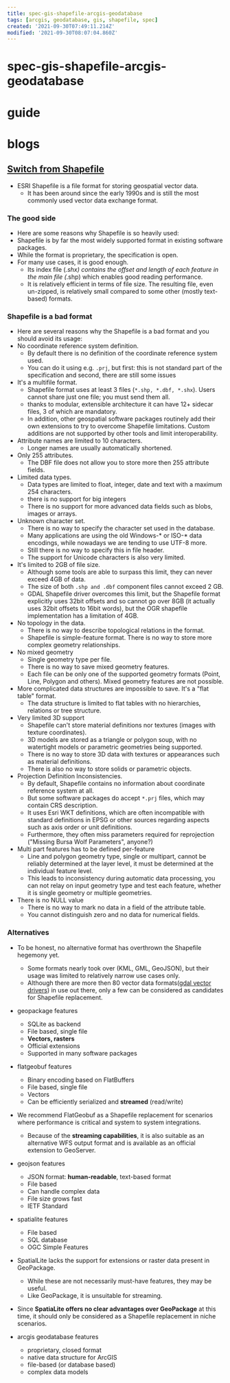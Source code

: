 ```yaml
---
title: spec-gis-shapefile-arcgis-geodatabase
tags: [arcgis, geodatabase, gis, shapefile, spec]
created: '2021-09-30T07:49:11.214Z'
modified: '2021-09-30T08:07:04.860Z'
---
```


# spec-gis-shapefile-arcgis-geodatabase

# guide

# blogs

## [Switch from Shapefile](http://switchfromshapefile.org/)

- ESRI Shapefile is a file format for storing geospatial vector data. 
  - It has been around since the early 1990s and is still the most commonly used vector data exchange format.

### The good side

- Here are some reasons why Shapefile is so heavily used:
- Shapefile is by far the most widely supported format in existing software packages.
- While the format is proprietary, the specification is open.
- For many use cases, it is good enough.
  - Its index file (*.shx) contains the offset and length of each feature in the main file (*.shp) which enables good reading performance.
  - It is relatively efficient in terms of file size. The resulting file, even un-zipped, is relatively small compared to some other (mostly text-based) formats.

### Shapefile is a bad format

- Here are several reasons why the Shapefile is a bad format and you should avoid its usage:
- No coordinate reference system definition.
  - By default there is no definition of the coordinate reference system used. 
  - You can do it using e.g. `.prj`, but first: this is not standard part of the specification and second, there are still some issues
- It's a multifile format.
  - Shapefile format uses at least 3 files (`*.shp, *.dbf, *.shx`). Users cannot share just one file; you must send them all.
  - thanks to modular, extensible architecture it can have 12+ sidecar files, 3 of which are mandatory.
  - In addition, other geospatial software packages routinely add their own extensions to try to overcome Shapefile limitations. Custom additions are not supported by other tools and limit interoperability.
- Attribute names are limited to 10 characters.
  - Longer names are usually automatically shortened. 
- Only 255 attributes. 
  - The DBF file does not allow you to store more then 255 attribute fields.
- Limited data types. 
  - Data types are limited to float, integer, date and text with a maximum 254 characters.
  - there is no support for big integers
  - There is no support for more advanced data fields such as blobs, images or arrays.
- Unknown character set. 
  - There is no way to specify the character set used in the database.
  - Many applications are using the old Windows-* or ISO-* data encodings, while nowadays we are tending to use UTF-8 more. 
  - Still there is no way to specify this in file header.
  - The support for Unicode characters is also very limited.
- It's limited to 2GB of file size. 
  - Although some tools are able to surpass this limit, they can never exceed 4GB of data.
  - The size of both `.shp and .dbf` component files cannot exceed 2 GB. 
  - GDAL Shapefile driver overcomes this limit, but the Shapefile format explicitly uses 32bit offsets and so cannot go over 8GB (it actually uses 32bit offsets to 16bit words), but the OGR shapefile implementation has a limitation of 4GB.
- No topology in the data. 
  - There is no way to describe topological relations in the format.
  - Shapefile is simple-feature format. There is no way to store more complex geometry relationships.
- No mixed geometry
  - Single geometry type per file. 
  - There is no way to save mixed geometry features.
  - Each file can be only one of the supported geometry formats (Point, Line, Polygon and others). Mixed geometry features are not possible.
- More complicated data structures are impossible to save. It's a "flat table" format.
  - The data structure is limited to flat tables with no hierarchies, relations or tree structure.
- Very limited 3D support
  - Shapefile can't store material definitions nor textures (images with texture coordinates). 
  - 3D models are stored as a triangle or polygon soup, with no watertight models or parametric geometries being supported.
  - There is no way to store 3D data with textures or appearances such as material definitions. 
  - There is also no way to store solids or parametric objects.
- Projection Definition Inconsistencies. 
  - By default, Shapefile contains no information about coordinate reference system at all. 
  - But some software packages do accept `*.prj` files, which may contain CRS description.
  - It uses Esri WKT definitions, which are often incompatible with standard definitions in EPSG or other sources regarding aspects such as axis order or unit definitions. 
  - Furthermore, they often miss parameters required for reprojection ("Missing Bursa Wolf Parameters", anyone?)
- Multi part features has to be defined per-feature
  - Line and polygon geometry type, single or multipart, cannot be reliably determined at the layer level, it must be determined at the individual feature level.
  - This leads to inconsistency during automatic data processing, you can not relay on input geometry type and test each feature, whether it is single geometry or multiple geometries.
- There is no NULL value
  - There is no way to mark no data in a field of the attribute table. 
  - You cannot distinguish zero and no data for numerical fields.

### Alternatives

- To be honest, no alternative format has overthrown the Shapefile hegemony yet. 
  - Some formats nearly took over (KML, GML, GeoJSON), but their usage was limited to relatively narrow use cases only.
  - Although there are more then 80 vector data formats([gdal vector drivers](https://gdal.org/drivers/vector/index.html)) in use out there, only a few can be considered as candidates for Shapefile replacement. 

- geopackage features
  - SQLite as backend
  - File based, single file
  - **Vectors, rasters**
  - Official extensions
  - Supported in many software packages

- flatgeobuf features
  - Binary encoding based on FlatBuffers
  - File based, single file
  - Vectors
  - Can be efficiently serialized and **streamed** (read/write)
- We recommend FlatGeobuf as a Shapefile replacement for scenarios where performance is critical and system to system integrations. 
  - Because of the **streaming capabilities**, it is also suitable as an alternative WFS output format and is available as an official extension to GeoServer.

- geojson features
  - JSON format: **human-readable**, text-based format
  - File based
  - Can handle complex data
  - File size grows fast
  - IETF Standard

- spatialite features
  - File based
  - SQL database
  - OGC Simple Features
- SpatialLite lacks the support for extensions or raster data present in GeoPackage. 
  - While these are not necessarily must-have features, they may be useful. 
  - Like GeoPackage, it is unsuitable for streaming.
- Since **SpatiaLite offers no clear advantages over GeoPackage** at this time, it should only be considered as a Shapefile replacement in niche scenarios.

- arcgis geodatabase features
  - proprietary, closed format
  - native data structure for ArcGIS
  - file-based (or database based)
  - complex data models
